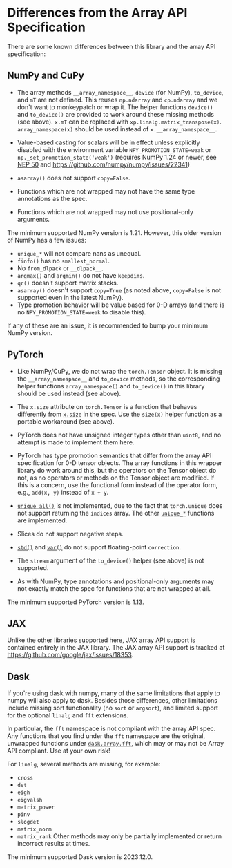 # Differences from the Array API Specification

There are some known differences between this library and the array API
specification:

## NumPy and CuPy

- The array methods `__array_namespace__`, `device` (for NumPy), `to_device`,
  and `mT` are not defined. This reuses `np.ndarray` and `cp.ndarray` and we
  don't want to monkeypatch or wrap it. The helper functions `device()` and
  `to_device()` are provided to work around these missing methods (see above).
  `x.mT` can be replaced with `xp.linalg.matrix_transpose(x)`.
  `array_namespace(x)` should be used instead of `x.__array_namespace__`.

- Value-based casting for scalars will be in effect unless explicitly disabled
  with the environment variable `NPY_PROMOTION_STATE=weak` or
  `np._set_promotion_state('weak')` (requires NumPy 1.24 or newer, see [NEP
  50](https://numpy.org/neps/nep-0050-scalar-promotion.html) and
  https://github.com/numpy/numpy/issues/22341)

- `asarray()` does not support `copy=False`.

- Functions which are not wrapped may not have the same type annotations
  as the spec.

- Functions which are not wrapped may not use positional-only arguments.

The minimum supported NumPy version is 1.21. However, this older version of
NumPy has a few issues:

- `unique_*` will not compare nans as unequal.
- `finfo()` has no `smallest_normal`.
- No `from_dlpack` or `__dlpack__`.
- `argmax()` and `argmin()` do not have `keepdims`.
- `qr()` doesn't support matrix stacks.
- `asarray()` doesn't support `copy=True` (as noted above, `copy=False` is not
  supported even in the latest NumPy).
- Type promotion behavior will be value based for 0-D arrays (and there is no
  `NPY_PROMOTION_STATE=weak` to disable this).

If any of these are an issue, it is recommended to bump your minimum NumPy
version.

## PyTorch

- Like NumPy/CuPy, we do not wrap the `torch.Tensor` object. It is missing the
  `__array_namespace__` and `to_device` methods, so the corresponding helper
  functions `array_namespace()` and `to_device()` in this library should be
  used instead (see above).

- The `x.size` attribute on `torch.Tensor` is a function that behaves
  differently from
  [`x.size`](https://data-apis.org/array-api/draft/API_specification/generated/array_api.array.size.html)
  in the spec. Use the `size(x)` helper function as a portable workaround (see
  above).

- PyTorch does not have unsigned integer types other than `uint8`, and no
  attempt is made to implement them here.

- PyTorch has type promotion semantics that differ from the array API
  specification for 0-D tensor objects. The array functions in this wrapper
  library do work around this, but the operators on the Tensor object do not,
  as no operators or methods on the Tensor object are modified. If this is a
  concern, use the functional form instead of the operator form, e.g., `add(x,
  y)` instead of `x + y`.

- [`unique_all()`](https://data-apis.org/array-api/latest/API_specification/generated/array_api.unique_all.html#array_api.unique_all)
  is not implemented, due to the fact that `torch.unique` does not support
  returning the `indices` array. The other
  [`unique_*`](https://data-apis.org/array-api/latest/API_specification/set_functions.html)
  functions are implemented.

- Slices do not support negative steps.

- [`std()`](https://data-apis.org/array-api/latest/API_specification/generated/array_api.std.html#array_api.std)
  and
  [`var()`](https://data-apis.org/array-api/latest/API_specification/generated/array_api.var.html#array_api.var)
  do not support floating-point `correction`.

- The `stream` argument of the `to_device()` helper (see above) is not
  supported.

- As with NumPy, type annotations and positional-only arguments may not
  exactly match the spec for functions that are not wrapped at all.

The minimum supported PyTorch version is 1.13.

## JAX

Unlike the other libraries supported here, JAX array API support is contained
entirely in the JAX library. The JAX array API support is tracked at
https://github.com/google/jax/issues/18353.

## Dask

If you're using dask with numpy, many of the same limitations that apply to numpy
will also apply to dask. Besides those differences, other limitations include missing
sort functionality (no `sort` or `argsort`), and limited support for the optional `linalg`
and `fft` extensions.

In particular, the `fft` namespace is not compliant with the array API spec. Any functions
that you find under the `fft` namespace are the original, unwrapped functions under [`dask.array.fft`](https://docs.dask.org/en/latest/array-api.html#fast-fourier-transforms), which may or may not be Array API compliant. Use at your own risk!

For `linalg`, several methods are missing, for example:
- `cross`
- `det`
- `eigh`
- `eigvalsh`
- `matrix_power`
- `pinv`
- `slogdet`
- `matrix_norm`
- `matrix_rank`
Other methods may only be partially implemented or return incorrect results at times.

The minimum supported Dask version is 2023.12.0.
